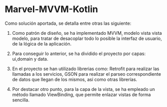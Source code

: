 # Marvel-MVVM-Kotlin

Como solución aportada, se detalla entre otras las siguiente:

1. Como patrón de diseño, se ha implementado MVVM, modelo vista vista modelo, para tratar de desacoplar todo lo posible la interfaz de usuario, de la lógica de la aplicación.

2. Para conseguir lo anterior, se ha dividido el proyecto por capas: ui,domain y data. 

3. En el proyecto se han utilizado librerias como: Retrofit para realizar las llamadas a los servicios, GSON para realizar el parseo correspondiente de datos que llegan de los mismos,
así como otras librerías.

4. Por destacar otro punto, para la capa de la vista, se ha empleado un método llamado ViewBinding, que permite enlazar vistas de forma sencilla.


